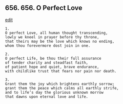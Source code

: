 
## 656.  656. O Perfect Love
[edit](https://docs.google.com/document/d/1147ed9XpxauSmkG9RaSC92KivqDYLR__/edit?mode=html)






    1.
    O perfect Love, all human thought transcending,
    lowly we kneel in prayer before thy throne,
    that theirs may be the love which knows no ending,
    whom thou forevermore dost join in one.

    2.
    O perfect Life, be thou their full assurance
    of tender charity and steadfast faith,
    of patient hope and quiet, brave endurance,
    with childlike trust that fears nor pain nor death.

    3.
    Grant them the joy which brightens earthly sorrow;
    grant them the peace which calms all earthly strife,
    and to life’s day the glorious unknown morrow
    that dawns upon eternal love and life.
